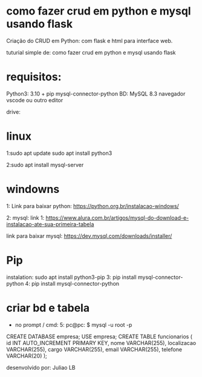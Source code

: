 # como fazer crud em python e mysql usando flask

Criação do CRUD em Python: com  flask e html para interface web.

tuturial simple de:
como fazer crud em python e mysql usando flask

# requisitos:
Python3: 3.10 +
pip
mysql-connector-python
BD: MySQL 8.3
navegador
vscode ou outro editor

drive: 


# linux
1:sudo apt update
sudo apt install python3

2:sudo apt install mysql-server

# windowns

1: Link para baixar python: https://python.org.br/instalacao-windows/

2: mysql: link 1: https://www.alura.com.br/artigos/mysql-do-download-e-instalacao-ate-sua-primeira-tabela

link para baixar mysql: https://dev.mysql.com/downloads/installer/


# Pip 
instalation:  sudo apt install python3-pip
3: pip install mysql-connector-python
4: pip install mysql-connector-python

# criar bd e tabela

- no prompt / cmd:
5: pc@pc: $
mysql -u root -p

CREATE DATABASE empresa;
USE empresa;
CREATE TABLE funcionarios (
    id INT AUTO_INCREMENT PRIMARY KEY,
    nome VARCHAR(255),
    localizacao VARCHAR(255),
    cargo VARCHAR(255),
    email VARCHAR(255),
    telefone VARCHAR(20)
);



desenvolvido por: Juliao LB
